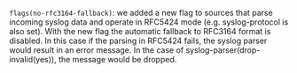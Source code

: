 `flags(no-rfc3164-fallback)`: we added a new flag to sources that parse
incoming syslog data and operate in RFC5424 mode (e.g. syslog-protocol is
also set). With the new flag the automatic fallback to RFC3164 format
is disabled. In this case if the parsing in RFC5424 fails, the
syslog parser would result in an error message. In the case of
syslog-parser(drop-invalid(yes)), the message would be dropped.
